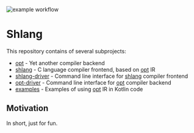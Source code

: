 ![example workflow](https://github.com/epanteleev/ssa-construction/actions/workflows/gradle.yml/badge.svg)
# Shlang
This repository contains of several subprojects:
- [opt](opt/README.md) - Yet another compiler backend
- [shlang](shlang/README.md) - C language compiler frontend, based on [opt](opt/README.md) IR
- [shlang-driver](shlang-driver/README.md) - Command line interface for [shlang](shlang/README.md) compiler frontend
- [opt-driver](opt-driver/README.md) - Command line interface for [opt](opt/README.md) compiler backend
- [examples](examples/README.md) - Examples of using [opt](opt/README.md) IR in Kotlin code


## Motivation
In short, just for fun.